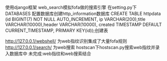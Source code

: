 使用django框架
web_search模拟fofa做的搜索引擎  在setting.py下 DATABASES 配置数据库创建http_information数据库
CREATE TABLE httpdata (id BIGINT(7) NOT NULL AUTO_INCREMENT, ip VARCHAR(200),title VARCHAR(10000),header
VARCHAR(10000), created TIMESTAMP DEFAULT CURRENT_TIMESTAMP, PRIMARY KEY(id));创建表

http://127.0.0.1/webshell/  为web指纹识别集成了大量fofa规则
http://127.0.0.1/search/ 为web搜索
hostscan下hostscan.py搜索web指纹并录入数据库中
未完成:web指纹和web搜索结合

